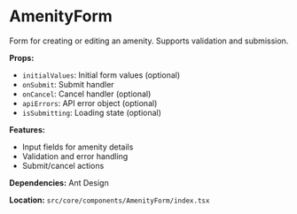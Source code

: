 # AmenityForm

Form for creating or editing an amenity. Supports validation and submission.

**Props:**

- `initialValues`: Initial form values (optional)
- `onSubmit`: Submit handler
- `onCancel`: Cancel handler (optional)
- `apiErrors`: API error object (optional)
- `isSubmitting`: Loading state (optional)

**Features:**

- Input fields for amenity details
- Validation and error handling
- Submit/cancel actions

**Dependencies:** Ant Design

**Location:** `src/core/components/AmenityForm/index.tsx`
